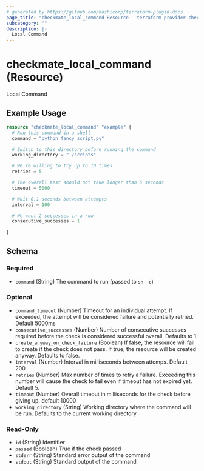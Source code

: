 ```yaml
---
# generated by https://github.com/hashicorp/terraform-plugin-docs
page_title: "checkmate_local_command Resource - terraform-provider-checkmate"
subcategory: ""
description: |-
  Local Command
---
```


# checkmate_local_command (Resource)

Local Command

## Example Usage

```terraform
resource "checkmate_local_command" "example" {
  # Run this command in a shell
  command = "python fancy_script.py"

  # Switch to this directory before running the command
  working_directory = "./scripts"

  # We're willing to try up to 10 times
  retries = 5

  # The overall test should not take longer than 5 seconds
  timeout = 5000

  # Wait 0.1 seconds between attempts
  interval = 100

  # We want 2 successes in a row
  consecutive_successes = 1

}
```

<!-- schema generated by tfplugindocs -->
## Schema

### Required

- `command` (String) The command to run (passed to `sh -c`)

### Optional

- `command_timeout` (Number) Timeout for an individual attempt. If exceeded, the attempt will be considered failure and potentially retried. Default 5000ms
- `consecutive_successes` (Number) Number of consecutive successes required before the check is considered successful overall. Defaults to 1.
- `create_anyway_on_check_failure` (Boolean) If false, the resource will fail to create if the check does not pass. If true, the resource will be created anyway. Defaults to false.
- `interval` (Number) Interval in milliseconds between attemps. Default 200
- `retries` (Number) Max number of times to retry a failure. Exceeding this number will cause the check to fail even if timeout has not expired yet.
 Default 5.
- `timeout` (Number) Overall timeout in milliseconds for the check before giving up, default 10000
- `working_directory` (String) Working directory where the command will be run. Defaults to the current working directory

### Read-Only

- `id` (String) Identifier
- `passed` (Boolean) True if the check passed
- `stderr` (String) Standard error output of the command
- `stdout` (String) Standard output of the command


